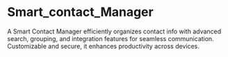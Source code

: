 # Smart_contact_Manager
A Smart Contact Manager efficiently organizes contact info with advanced search, grouping, and integration features for seamless communication. Customizable and secure, it enhances productivity across devices.
